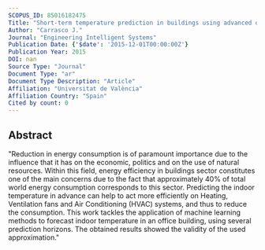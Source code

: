 ```yaml
---
SCOPUS_ID: 85016182475
Title: "Short-term temperature prediction in buildings using advanced data analysis techniques"
Author: "Carrasco J."
Journal: "Engineering Intelligent Systems"
Publication Date: {'$date': '2015-12-01T00:00:00Z'}
Publication Year: 2015
DOI: nan
Source Type: "Journal"
Document Type: "ar"
Document Type Description: "Article"
Affiliation: "Universitat de València"
Affiliation Country: "Spain"
Cited by count: 0
---
```


## Abstract
"Reduction in energy consumption is of paramount importance due to the influence that it has on the economic, politics and on the use of natural resources. Within this field, energy efficiency in buildings sector constitutes one of the main concerns due to the fact that approximately 40% of total world energy consumption corresponds to this sector. Predicting the indoor temperature in advance can help to act more efficiently on Heating, Ventilation fans and Air Conditioning (HVAC) systems, and thus to reduce the consumption. This work tackles the application of machine learning methods to forecast indoor temperature in an office building, using several prediction horizons. The obtained results showed the validity of the used approximation."
